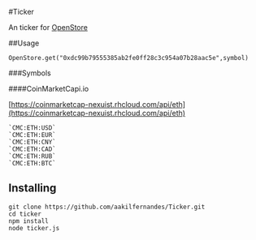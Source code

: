 #Ticker

An ticker for [OpenStore](https://github.com/aakilfernandes/OpenStore)

##Usage

	OpenStore.get("0xdc99b79555385ab2fe0ff28c3c954a07b28aac5e",symbol)

###Symbols


####CoinMarketCapi.io

[https://coinmarketcap-nexuist.rhcloud.com/api/eth](https://coinmarketcap-nexuist.rhcloud.com/api/eth)

	`CMC:ETH:USD`
	`CMC:ETH:EUR`
	`CMC:ETH:CNY`
	`CMC:ETH:CAD`
	`CMC:ETH:RUB`
	`CMC:ETH:BTC`

## Installing

    git clone https://github.com/aakilfernandes/Ticker.git
    cd ticker
    npm install
    node ticker.js
